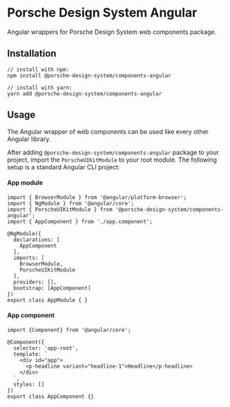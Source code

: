 # Porsche Design System Angular
Angular wrappers for Porsche Design System web components package.  


## Installation
``` 
// install with npm:
npm install @porsche-design-system/components-angular

// install with yarn:
yarn add @porsche-design-system/components-angular
```

## Usage
The Angular wrapper of web components can be used like every other Angular library. 

After adding `@porsche-design-system/components-angular` package to your project, import the `PorscheUIKitModule` to your root module. 
The following setup is a standard Angular CLI project:

#### App module
``` 
import { BrowserModule } from '@angular/platform-browser';
import { NgModule } from '@angular/core';
import { PorscheUIKitModule } from '@porsche-design-system/components-angular';
import { AppComponent } from './app.component';

@NgModule({
  declarations: [
    AppComponent
  ],
  imports: [
    BrowserModule,
    PorscheUIKitModule
  ],
  providers: [],
  bootstrap: [AppComponent]
})
export class AppModule { }

``` 

#### App component
``` 
import {Component} from '@angular/core';

@Component({
  selector: 'app-root',
  template: `
    <div id="app">
      <p-headline variant="headline-1">Headline</p-headline>
    </div>
  `,
  styles: []
})
export class AppComponent {}
```